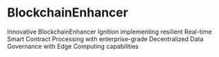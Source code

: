 # BlockchainEnhancer
Innovative BlockchainEnhancer Ignition implementing resilient Real-time Smart Contract Processing with enterprise-grade Decentralized Data Governance with Edge Computing capabilities
